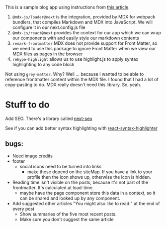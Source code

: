 This is a sample blog app using instructions from [this article](https://blog.logrocket.com/create-next-js-mdx-blog/).

1. `@mdx-js/loader@next` is the integration, provided by MDX for webpack bundlers, that compiles Markdown and MDX into JavaScript. We will configure it in our next.config.js file
2. `@mdx-js/react@next` provides the context for our app which we can wrap our components with and easily style our markdown contents
3. `remark-frontmatter` MDX does not provide support for Front Matter, so we need to use this package to ignore Front Matter when we view our MDX files as pages in the browser
4. `rehype-highlight` allows us to use highlight.js to apply syntax highlighting to any code block

Not using `grey-matter`. Why? Well ... because I wanted to be able to reference frontmatter content within the MDX file. I found that I had a lot of copy-pasting to do. MDX really doesn't need this library. So, yeah.

# Stuff to do

Add SEO. There's a library called [next-seo](https://www.npmjs.com/package/next-seo)

See if you can add better syntax highlighting with [react-syntax-highlighter](https://github.com/react-syntax-highlighter/react-syntax-highlighter)

## bugs:

- Need image credits
- footer
  - social icons need to be turned into links
    - make these depend on the siteMap. If you have a link to your profile then the icon shows up, otherwise the icon is hidden.
- Reading time isn't visible on the posts, because it's not part of the frontmatter. It's calculated at load-time.
  - maybe have the page component store this data in a context, so it can be shared and looked up by any component.
- Add suggested other articles "You might also like to read:" at the end of every post
  - Show summaries of the five most recent posts.
  - Make sure you don't suggest the same article

